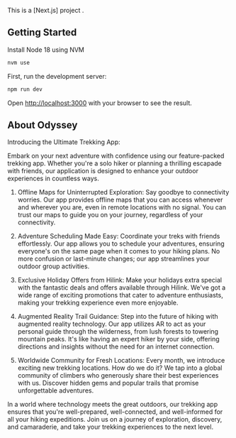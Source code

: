 This is a [Next.js] project .

## Getting Started

Install Node 18 using NVM 

```bash
nvm use
```

First, run the development server:

```bash
npm run dev
```

Open [http://localhost:3000](http://localhost:3000) with your browser to see the result.

## About Odyssey

Introducing the Ultimate Trekking App:

Embark on your next adventure with confidence using our feature-packed trekking app. Whether you're a solo hiker or planning a thrilling escapade with friends, our application is designed to enhance your outdoor experiences in countless ways.

1. Offline Maps for Uninterrupted Exploration: Say goodbye to connectivity worries. Our app provides offline maps that you can access whenever and wherever you are, even in remote locations with no signal. You can trust our maps to guide you on your journey, regardless of your connectivity.

2. Adventure Scheduling Made Easy: Coordinate your treks with friends effortlessly. Our app allows you to schedule your adventures, ensuring everyone's on the same page when it comes to your hiking plans. No more confusion or last-minute changes; our app streamlines your outdoor group activities.

3. Exclusive Holiday Offers from Hilink: Make your holidays extra special with the fantastic deals and offers available through Hilink. We've got a wide range of exciting promotions that cater to adventure enthusiasts, making your trekking experience even more enjoyable.

4. Augmented Reality Trail Guidance: Step into the future of hiking with augmented reality technology. Our app utilizes AR to act as your personal guide through the wilderness, from lush forests to towering mountain peaks. It's like having an expert hiker by your side, offering directions and insights without the need for an internet connection.

5. Worldwide Community for Fresh Locations: Every month, we introduce exciting new trekking locations. How do we do it? We tap into a global community of climbers who generously share their best experiences with us. Discover hidden gems and popular trails that promise unforgettable adventures.

In a world where technology meets the great outdoors, our trekking app ensures that you're well-prepared, well-connected, and well-informed for all your hiking expeditions. Join us on a journey of exploration, discovery, and camaraderie, and take your trekking experiences to the next level.
